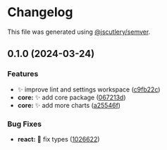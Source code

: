# Changelog

This file was generated using [@jscutlery/semver](https://github.com/jscutlery/semver).

## 0.1.0 (2024-03-24)


### Features

* :sparkles: improve lint and settings workspace ([c9fb22c](https://github.com/nabla-studio/lightweight-charts-wrappers/commit/c9fb22ce85988684b4136a51b399a29ce29425c2))
* **core:** :sparkles: add core package ([067213d](https://github.com/nabla-studio/lightweight-charts-wrappers/commit/067213d666895f3f68d39726b136407110f87f38))
* **core:** :sparkles: add more charts ([a25546f](https://github.com/nabla-studio/lightweight-charts-wrappers/commit/a25546f854ab018a78a5b220b4fda4818f7b9538))


### Bug Fixes

* **react:** :bug: fix types ([1026622](https://github.com/nabla-studio/lightweight-charts-wrappers/commit/1026622410185c73ab0012c80ddb8af8ffea560f))

